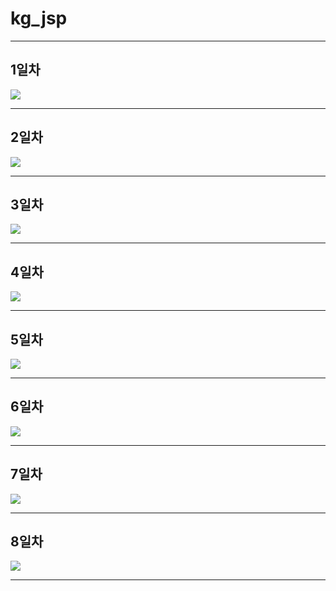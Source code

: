 # kg_jsp

<hr>

## 1일차
<img src="https://github.com/jungwongarden/kg_jsp/blob/master/jsp01.png?raw=true">
<hr>

## 2일차
<img src="https://github.com/jungwongarden/kg_jsp/blob/master/jsp02.png?raw=true">
<hr>

## 3일차
<img src="https://github.com/jungwongarden/kg_jsp/blob/master/jsp03.png?raw=true">
<hr>

## 4일차
<img src="https://github.com/jungwongarden/kg_jsp/blob/master/jsp0304.png?raw=true">
<hr>

## 5일차
<img src="https://github.com/jungwongarden/kg_jsp/blob/master/jsp05.png?raw=true">
<hr>

## 6일차
<img src="https://github.com/jungwongarden/kg_jsp/blob/master/jsp0506.png?raw=true">
<hr>

## 7일차
<img src="https://github.com/jungwongarden/kg_jsp/blob/master/jsp07.png?raw=true">
<hr>

## 8일차
<img src="https://github.com/jungwongarden/kg_jsp/blob/master/jsp0708.png?raw=true">
<hr>
